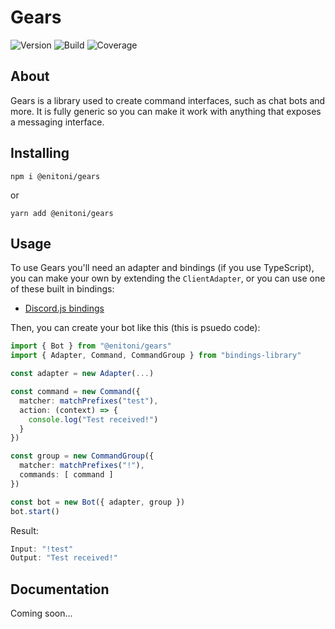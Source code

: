# Gears

![Version](https://img.shields.io/badge/dynamic/json.svg?label=version&url=https%3A%2F%2Fgitlab.com%2Fenitoni-gears%2Fgears%2Fraw%2Fmaster%2Fpackage.json&query=version&colorB=brightgreen)
![Build](https://gitlab.com/enitoni-gears/gears/badges/master/build.svg)
![Coverage](https://gitlab.com/enitoni-gears/gears/badges/master/coverage.svg)

## About
Gears is a library used to create command interfaces, such as chat bots and more. It is fully generic so you can make it work with anything that exposes a messaging interface.

## Installing

```
npm i @enitoni/gears
```

or

```
yarn add @enitoni/gears
```

## Usage
To use Gears you'll need an adapter and bindings (if you use TypeScript), you can make your own by extending the `ClientAdapter`, or you can use one of these built in bindings:
* [Discord.js bindings](https://www.npmjs.com/package/@enitoni/gears-discordjs)

Then, you can create your bot like this (this is psuedo code):
```ts
import { Bot } from "@enitoni/gears"
import { Adapter, Command, CommandGroup } from "bindings-library"

const adapter = new Adapter(...)

const command = new Command({
  matcher: matchPrefixes("test"),
  action: (context) => {
    console.log("Test received!")
  }
})

const group = new CommandGroup({
  matcher: matchPrefixes("!"),
  commands: [ command ]
})

const bot = new Bot({ adapter, group })
bot.start()
```

Result:
```ts
Input: "!test"
Output: "Test received!"
```

## Documentation

Coming soon...
